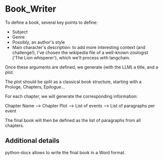 # Book_Writer

To define a book, several key points to define:

- Subject
- Genre
- Possibly, an author's style
- Main character's description: to add more interesting context (and challenge!), I've chosen the wikipedia file of a well-known zoologist ('The Lion whisperer'), which we'll process with langchain.

Once these arguments are defined, we generate (with the LLM) a title, and a plot.

The plot should be split as a classical book structure, starting with a Prologe, Chapters, Epilogue...

For each chapter, we will generate the corresponding information:

Chapter Name --> Chapter Plot --> List of events --> List of paragraphs per event

The final book will then be defined as the list of paragraphs from all chapters.



## Additional details

python-docx allows to write the final book in a Word format.

